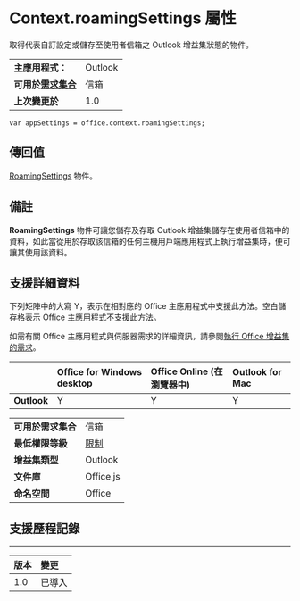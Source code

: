 
# <a name="context.roamingsettings-property"></a>Context.roamingSettings 屬性
取得代表自訂設定或儲存至使用者信箱之 Outlook 增益集狀態的物件。

|||
|:-----|:-----|
|**主應用程式︰**|Outlook|
|**可用於[需求集合](../../docs/overview/specify-office-hosts-and-api-requirements.md)**|信箱|
|**上次變更於**|1.0|

```
var appSettings = office.context.roamingSettings;
```


## <a name="return-value"></a>傳回值


  [RoamingSettings](http://msdn.microsoft.com/library/cf21bb08-7274-4ad6-ae9e-b2c12f92abc9%28Office.15%29.aspx) 物件。


## <a name="remarks"></a>備註

**RoamingSettings** 物件可讓您儲存及存取 Outlook 增益集儲存在使用者信箱中的資料，如此當從用於存取該信箱的任何主機用戶端應用程式上執行增益集時，便可讓其使用該資料。


## <a name="support-details"></a>支援詳細資料


下列矩陣中的大寫 Y，表示在相對應的 Office 主應用程式中支援此方法。空白儲存格表示 Office 主應用程式不支援此方法。

如需有關 Office 主應用程式與伺服器需求的詳細資訊，請參閱[執行 Office 增益集的需求](../../docs/overview/requirements-for-running-office-add-ins.md)。


||**Office for Windows desktop**|**Office Online (在瀏覽器中)**|**Outlook for Mac**|
|:-----|:-----|:-----|:-----|
|**Outlook**|Y|Y|Y|

|||
|:-----|:-----|
|**可用於需求集合**|信箱|
|**最低權限等級**|[限制](../../docs/develop/requesting-permissions-for-api-use-in-content-and-task-pane-add-ins.md)|
|**增益集類型**|Outlook|
|**文件庫**|Office.js|
|**命名空間**|Office|

## <a name="support-history"></a>支援歷程記錄



****


|**版本**|**變更**|
|:-----|:-----|
|1.0|已導入|
